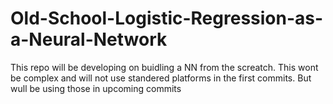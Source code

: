 # Old-School-Logistic-Regression-as-a-Neural-Network
This repo will be developing on buidling a NN from the screatch. This wont be complex and will not use standered platforms in the first commits.
But wull be using those in upcoming commits
